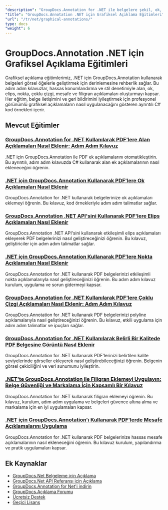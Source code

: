 ```yaml
---
"description": "GroupDocs.Annotation for .NET ile belgelere şekil, ok, resim ve grafik öğeleri eklemeye yönelik kapsamlı eğitimler."
"title": "GroupDocs.Annotation .NET için Grafiksel Açıklama Eğitimleri"
"url": "/tr/net/graphical-annotations/"
type: docs
"weight": 6
---
```


# GroupDocs.Annotation .NET için Grafiksel Açıklama Eğitimleri

Grafiksel açıklama eğitimlerimiz, .NET için GroupDocs.Annotation kullanarak belgeleri görsel öğelerle geliştirmek için derinlemesine rehberlik sağlar. Bu adım adım kılavuzlar, hassas konumlandırma ve stil denetimiyle alan, ok, elips, nokta, çoklu çizgi, mesafe ve filigran açıklamaları oluşturmayı kapsar. Her eğitim, belge iletişimini ve geri bildirimini iyileştirmek için profesyonel görünümlü grafiksel açıklamaların nasıl uygulanacağını gösteren ayrıntılı C# kod örnekleri içerir.

## Mevcut Eğitimler

### [GroupDocs.Annotation for .NET Kullanılarak PDF'lere Alan Açıklamaları Nasıl Eklenir: Adım Adım Kılavuz](./groupdocs-annotation-net-area-pdf/)
.NET için GroupDocs.Annotation ile PDF ek açıklamalarını otomatikleştirin. Bu ayrıntılı, adım adım kılavuzda C# kullanarak alan ek açıklamalarının nasıl ekleneceğini öğrenin.

### [.NET için GroupDocs.Annotation Kullanarak PDF'lere Ok Açıklamaları Nasıl Eklenir](./add-arrow-annotations-groupdocs-annotation-dotnet/)
GroupDocs.Annotation for .NET kullanarak belgelerinize ok açıklamaları eklemeyi öğrenin. Bu kılavuz, kod örnekleriyle adım adım talimatlar sağlar.

### [GroupDocs.Annotation .NET API'sini Kullanarak PDF'lere Elips Açıklamaları Nasıl Eklenir](./add-ellipse-annotation-groupdocs-annotation-dotnet/)
GroupDocs.Annotation .NET API'sini kullanarak etkileşimli elips açıklamaları ekleyerek PDF belgelerinizi nasıl geliştireceğinizi öğrenin. Bu kılavuz, geliştiriciler için adım adım talimatlar sağlar.

### [.NET için GroupDocs.Annotation Kullanarak PDF'lere Nokta Açıklamaları Nasıl Eklenir](./groupdocs-annotation-net-point-annotations-pdf/)
GroupDocs.Annotation for .NET kullanarak PDF belgelerinizi etkileşimli nokta açıklamalarıyla nasıl geliştireceğinizi öğrenin. Bu adım adım kılavuz kurulum, uygulama ve sorun gidermeyi kapsar.

### [GroupDocs.Annotation for .NET Kullanılarak PDF'lere Çoklu Çizgi Açıklamaları Nasıl Eklenir: Adım Adım Kılavuz](./polyline-annotation-groupdocs-net-guide/)
GroupDocs.Annotation for .NET kullanarak PDF belgelerinizi polyline açıklamalarıyla nasıl geliştireceğinizi öğrenin. Bu kılavuz, etkili uygulama için adım adım talimatlar ve ipuçları sağlar.

### [GroupDocs.Annotation for .NET Kullanılarak Belirli Bir Kalitede PDF Belgesine Görüntü Nasıl Eklenir](./add-image-pdf-quality-groupdocs-annotation-net/)
GroupDocs.Annotation for .NET kullanarak PDF'lerinizi belirtilen kalite seviyelerinde görseller ekleyerek nasıl geliştirebileceğinizi öğrenin. Belgenin görsel çekiciliğini ve veri sunumunu iyileştirin.

### [.NET'te GroupDocs.Annotation ile Filigran Eklemeyi Uygulayın: Belge Güvenliği ve Markalama İçin Kapsamlı Bir Kılavuz](./add-watermark-groupdocs-annotation-net-guide/)
GroupDocs.Annotation for .NET kullanarak filigran eklemeyi öğrenin. Bu kılavuz, kurulum, adım adım uygulama ve belgeleri güvence altına alma ve markalama için en iyi uygulamaları kapsar.

### [.NET için GroupDocs.Annotation'ı Kullanarak PDF'lerde Mesafe Açıklamalarını Uygulama](./implement-distance-annotations-pdfs-groupdocs-dotnet/)
GroupDocs.Annotation for .NET kullanarak PDF belgelerinize hassas mesafe açıklamalarının nasıl ekleneceğini öğrenin. Bu kılavuz kurulum, yapılandırma ve pratik uygulamaları kapsar.

## Ek Kaynaklar

- [GroupDocs.Net Belgeleme için Açıklama](https://docs.groupdocs.com/annotation/net/)
- [GroupDocs.Net API Referansı için Açıklama](https://reference.groupdocs.com/annotation/net/)
- [GroupDocs.Annotation for Net'i indirin](https://releases.groupdocs.com/annotation/net/)
- [GroupDocs.Açıklama Forumu](https://forum.groupdocs.com/c/annotation)
- [Ücretsiz Destek](https://forum.groupdocs.com/)
- [Geçici Lisans](https://purchase.groupdocs.com/temporary-license/)